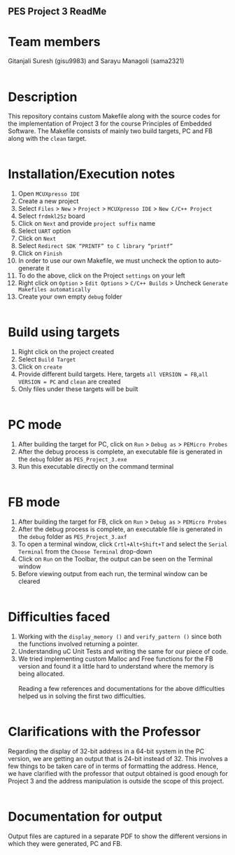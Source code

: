 ## PES Project 3 ReadMe <br />
# **Team members**<br /> 
Gitanjali Suresh (gisu9983) and Sarayu Managoli (sama2321)<br /><br />
# **Description**<br />
This repository contains custom Makefile along with the source codes for the implementation of Project 3 for the course Principles of Embedded Software.
The Makefile consists of mainly two build targets, PC and FB along with the `clean` target.<br /><br />
# **Installation/Execution notes**<br />
1.	Open `MCUXpresso IDE`
2.	Create a new project
3.	Select `Files` > `New` > `Project` > `MCUXpresso IDE` > `New C/C++ Project` 
4.	Select `frdmkl25z` board
5.	Click on `Next` and provide `project suffix` name
6.  Select `UART` option
7.	Click on `Next`
8.	Select `Redirect SDK “PRINTF” to C library “printf”`
9.	Click on `Finish`
10.	In order to use our own Makefile, we must uncheck the option to auto-generate it
11.	To do the above, click on the Project `settings` on your left
12.	Right click on `Option` > `Edit Options` > `C/C++ Builds` > Uncheck `Generate Makefiles automatically`
13. Create your own empty `debug` folder<br /><br />

# **Build using targets**<br />
1.	Right click on the project created
2.	Select `Build Target`
3.	Click on `create`
4.	Provide different build targets. Here, targets `all VERSION = FB`,`all VERSION = PC` and `clean` are created
5.	Only files under these targets will be built<br /><br />

# **PC mode**<br />

1.	After building the target for PC, click on `Run` > `Debug as` > `PEMicro Probes`
2.	After the debug process is complete, an executable file is generated in the `debug` folder as `PES_Project_3.exe`
3.	Run this executable directly on the command terminal<br /><br />

# **FB mode**<br />
1.  After building the target for FB, click on `Run` > `Debug as` > `PEMicro Probes`
2.	After the debug process is complete, an executable file is generated in the `debug` folder as `PES_Project_3.axf`
3.	To open a terminal window, click `Crtl+Alt+Shift+T` and select the `Serial Terminal` from the `Choose Terminal` drop-down
4.	Click on `Run` on the Toolbar, the output can be seen on the Terminal window
5.	Before viewing output from each run, the terminal window can be cleared<br /><br />

# **Difficulties faced**<br />
1. Working with the `display_memory ()` and `verify_pattern ()` since both the functions involved returning a pointer.<br />
2. Understanding uC Unit Tests and writing the same for our piece of code.<br />
3. We tried implementing custom Malloc and Free functions for the FB version and found it a little hard to understand where the memory is being allocated.<br /><br />
Reading a few references and documentations for the above difficulties helped us in solving the first two difficulties.<br /><br />

# **Clarifications with the Professor**<br />
Regarding the display of 32-bit address in a 64-bit system in the PC version, we are getting an output that is 24-bit instead of 32. This involves a few things to be taken care of in terms of formatting the address. Hence, we have clarified with the professor that output obtained is good enough for Project 3 and the address manipulation is outside the scope of this project.<br /><br />

# **Documentation for output**<br />
Output files are captured in a separate PDF to show the different versions in which they were generated, PC and FB.<br /><br />



